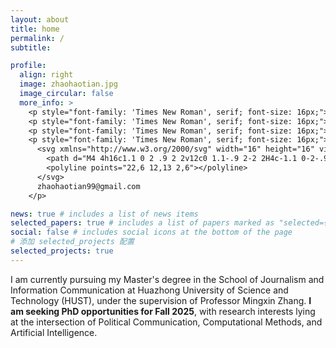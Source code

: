 ```yaml
---
layout: about
title: home
permalink: /
subtitle:  

profile:
  align: right
  image: zhaohaotian.jpg
  image_circular: false
  more_info: >
    <p style="font-family: 'Times New Roman', serif; font-size: 16px;">School of Journalism and Information Communication</p>
    <p style="font-family: 'Times New Roman', serif; font-size: 16px;">Huazhong University of Science and Technology</p>
    <p style="font-family: 'Times New Roman', serif; font-size: 16px;">Wuhan, Hubei, China</p>
    <p style="font-family: 'Times New Roman', serif; font-size: 16px;">
      <svg xmlns="http://www.w3.org/2000/svg" width="16" height="16" viewBox="0 0 24 24" fill="none" stroke="currentColor" stroke-width="2" stroke-linecap="round" stroke-linejoin="round" style="vertical-align: middle; margin-right: 5px;">
        <path d="M4 4h16c1.1 0 2 .9 2 2v12c0 1.1-.9 2-2 2H4c-1.1 0-2-.9-2-2V6c0-1.1.9-2 2-2z"></path>
        <polyline points="22,6 12,13 2,6"></polyline>
      </svg>
      zhaohaotian99@gmail.com
    </p>

news: true # includes a list of news items
selected_papers: true # includes a list of papers marked as "selected={true}"
social: false # includes social icons at the bottom of the page
# 添加 selected_projects 配置
selected_projects: true 
---
```


I am currently pursuing my Master's degree in the School of Journalism and Information Communication at Huazhong University of Science and Technology (HUST), under the supervision of Professor Mingxin Zhang. **I am seeking PhD opportunities for Fall 2025**, with research interests lying at the intersection of Political Communication, Computational Methods, and Artificial Intelligence.






<!--🚧 Under construction - like my life, as well as my application materials 😄-->